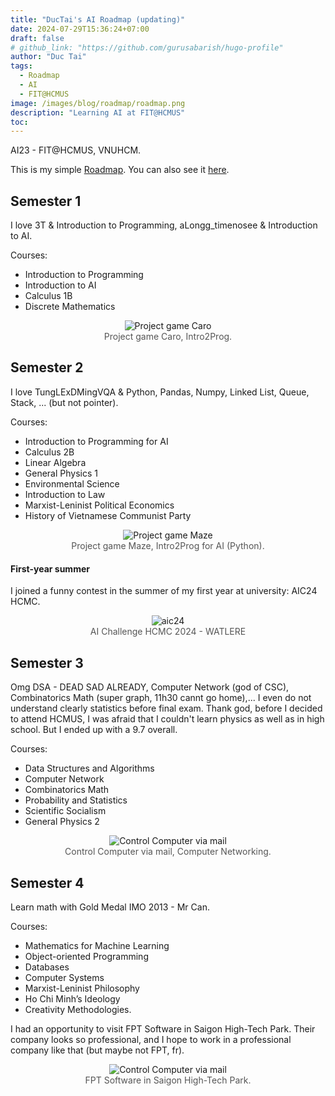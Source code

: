 ```yaml
---
title: "DucTai's AI Roadmap (updating)"
date: 2024-07-29T15:36:24+07:00
draft: false
# github_link: "https://github.com/gurusabarish/hugo-profile"
author: "Duc Tai"
tags:
  - Roadmap
  - AI
  - FIT@HCMUS
image: /images/blog/roadmap/roadmap.png 
description: "Learning AI at FIT@HCMUS"
toc: 
---
```


AI23 - FIT@HCMUS, VNUHCM.

This is my simple [Roadmap](https://roadmap.sh/r/ai-hcmus). You can also see it [here](https://github.com/users/ductai05/projects/1).

## Semester 1

I love 3T & Introduction to Programming, aLongg_timenosee & Introduction to AI.

Courses:

- Introduction to Programming
- Introduction to AI
- Calculus 1B
- Discrete Mathematics

<figure style="text-align: center; margin-bottom: 20px;">
  <img src="/images/blog/roadmap/nmlt.png" alt="Project game Caro" style="max-width: 90%; height: auto;">
  <figcaption style="font-size: 14px; color: #555;">Project game Caro, Intro2Prog.</figcaption>
</figure>


## Semester 2

I love TungLExDMingVQA & Python, Pandas, Numpy, Linked List, Queue, Stack, ... (but not pointer).

Courses:

- Introduction to Programming for AI
- Calculus 2B
- Linear Algebra
- General Physics 1
- Environmental Science
- Introduction to Law
- Marxist-Leninist Political Economics
- History of Vietnamese Communist Party

<figure style="text-align: center; margin-bottom: 20px;">
  <img src="/images/blog/roadmap/mazegame.png" alt="Project game Maze" style="max-width: 90%; height: auto;">
  <figcaption style="font-size: 14px; color: #555;">Project game Maze, Intro2Prog for AI (Python).</figcaption>
</figure>

#### First-year summer

I joined a funny contest in the summer of my first year at university: AIC24 HCMC.

<figure style="text-align: center; margin-bottom: 20px;">
  <img src="/images/blog/roadmap/aic24.png" alt="aic24" style="max-width: 90%; height: auto;">
  <figcaption style="font-size: 14px; color: #555;">AI Challenge HCMC 2024 - WATLERE</figcaption>
</figure>


## Semester 3

Omg DSA - DEAD SAD ALREADY, Computer Network (god of CSC), Combinatorics Math (super graph, 11h30 cannt go home),...
I even do not understand clearly statistics before final exam. 
Thank god, before I decided to attend HCMUS, I was afraid that I couldn't learn physics as well as in high school. But I ended up with a 9.7 overall. 

Courses:

- Data Structures and Algorithms
- Computer Network
- Combinatorics Math
- Probability and Statistics
- Scientific Socialism
- General Physics 2


<figure style="text-align: center; margin-bottom: 20px;">
  <img src="/images/blog/roadmap/socket.png" alt="Control Computer via mail" style="max-width: 90%; height: auto;">
  <figcaption style="font-size: 14px; color: #555;">Control Computer via mail, Computer Networking.</figcaption>
</figure>

## Semester 4

Learn math with Gold Medal IMO 2013 - Mr Can. 

Courses:
- Mathematics for Machine Learning
- Object-oriented Programming
- Databases
- Computer Systems 
- Marxist-Leninist Philosophy
- Ho Chi Minh’s Ideology
- Creativity Methodologies.

I had an opportunity to visit FPT Software in Saigon High-Tech Park. Their company looks so professional, and I hope to work in a professional company like that (but maybe not FPT, fr).

<figure style="text-align: center; margin-bottom: 20px;">
  <img src="/images/blog/roadmap/fpt.jpeg" alt="Control Computer via mail" style="max-width: 90%; height: auto;">
  <figcaption style="font-size: 14px; color: #555;">FPT Software in Saigon High-Tech Park.</figcaption>
</figure>